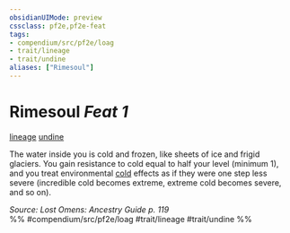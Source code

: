 ```yaml
---
obsidianUIMode: preview
cssclass: pf2e,pf2e-feat
tags:
- compendium/src/pf2e/loag
- trait/lineage
- trait/undine
aliases: ["Rimesoul"]
---
```

# Rimesoul  *Feat 1*  
[lineage](lineage-apg.md "Lineage  Trait")  [undine](undine-b2.md "Undine Ancestry & Heritage Trait")  


The water inside you is cold and frozen, like sheets of ice and frigid glaciers. You gain resistance to cold equal to half your level (minimum 1), and you treat environmental [cold](cold.md "Cold Energy & Element Trait") effects as if they were one step less severe (incredible cold becomes extreme, extreme cold becomes severe, and so on).

*Source: Lost Omens: Ancestry Guide p. 119*  
%% #compendium/src/pf2e/loag #trait/lineage #trait/undine %%